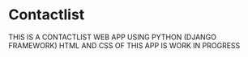 # Contactlist
THIS IS A CONTACTLIST WEB APP USING PYTHON (DJANGO FRAMEWORK)
HTML AND CSS OF THIS APP IS WORK IN PROGRESS
